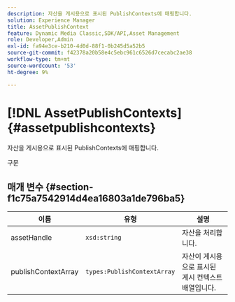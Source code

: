 ```yaml
---
description: 자산을 게시용으로 표시된 PublishContexts에 매핑합니다.
solution: Experience Manager
title: AssetPublishContext
feature: Dynamic Media Classic,SDK/API,Asset Management
role: Developer,Admin
exl-id: fa94e3ce-b210-4d0d-88f1-0b245d5a52b5
source-git-commit: f42378a20b58e4c5ebc961c6526d7cecabc2ae38
workflow-type: tm+mt
source-wordcount: '53'
ht-degree: 9%

---
```


# [!DNL AssetPublishContexts]{#assetpublishcontexts}

자산을 게시용으로 표시된 PublishContexts에 매핑합니다.

구문

## 매개 변수 {#section-f1c75a7542914d4ea16803a1de796ba5}

| 이름 | 유형 | 설명 |
|---|---|---|
| assetHandle | `xsd:string` | 자산을 처리합니다. |
| publishContextArray | `types:PublishContextArray` | 자산이 게시용으로 표시된 게시 컨텍스트 배열입니다. |
